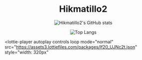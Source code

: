 <h1 align="center">Hikmatillo2</h1>

<div align="center">

  ![Hikmatillo2's GitHub stats](https://github-readme-stats.vercel.app/api/?username=Hikmatillo2&theme=dark&show_icons=true)
</div>

<div align="center">
  
  ![Top Langs](https://github-readme-stats-sigma-five.vercel.app/api/top-langs/?username=Hikmatillo2&theme=dark&show_icons=true)

</div>

<script src="https://unpkg.com/@lottiefiles/lottie-player@1.5.7/dist/lottie-player.js"></script>
<lottie-player
  autoplay
  controls
  loop
  mode="normal"
  src="https://assets3.lottiefiles.com/packages/lf20_UJNc2t.json"
  style="width: 320px"
>
</lottie-player>
